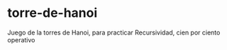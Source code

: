 # torre-de-hanoi
Juego de la torres de Hanoi, para practicar Recursividad, cien por ciento operativo
